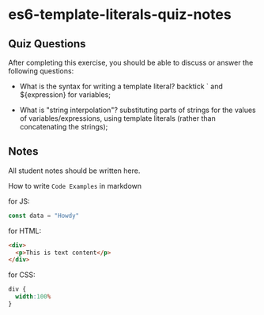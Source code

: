 # es6-template-literals-quiz-notes

## Quiz Questions

After completing this exercise, you should be able to discuss or answer the following questions:

- What is the syntax for writing a template literal?
backtick ` and ${expression} for variables;

- What is "string interpolation"?
substituting parts of strings for the values of variables/expressions, using template literals (rather than concatenating the strings);

## Notes

All student notes should be written here.


How to write `Code Examples` in markdown

for JS:
```javascript
const data = "Howdy"
```

for HTML:
```html
<div>
  <p>This is text content</p>
</div>
```

for CSS:
```css
div {
  width:100%
}
```
